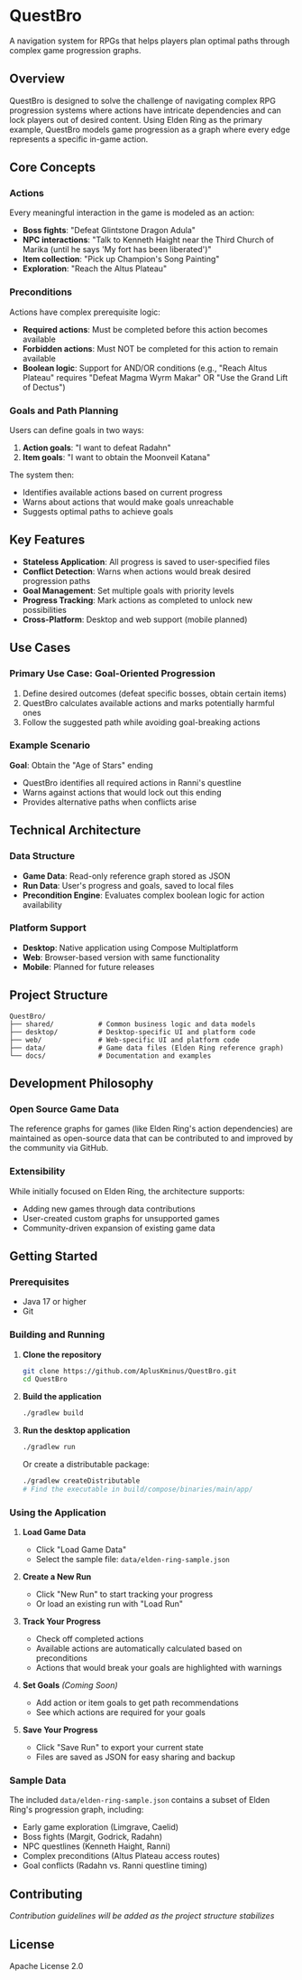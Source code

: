 # QuestBro

A navigation system for RPGs that helps players plan optimal paths through complex game progression graphs.

## Overview

QuestBro is designed to solve the challenge of navigating complex RPG progression systems where actions have intricate dependencies and can lock players out of desired content. Using Elden Ring as the primary example, QuestBro models game progression as a graph where every edge represents a specific in-game action.

## Core Concepts

### Actions
Every meaningful interaction in the game is modeled as an action:
- **Boss fights**: "Defeat Glintstone Dragon Adula"
- **NPC interactions**: "Talk to Kenneth Haight near the Third Church of Marika (until he says 'My fort has been liberated')"
- **Item collection**: "Pick up Champion's Song Painting"
- **Exploration**: "Reach the Altus Plateau"

### Preconditions
Actions have complex prerequisite logic:
- **Required actions**: Must be completed before this action becomes available
- **Forbidden actions**: Must NOT be completed for this action to remain available
- **Boolean logic**: Support for AND/OR conditions (e.g., "Reach Altus Plateau" requires "Defeat Magma Wyrm Makar" OR "Use the Grand Lift of Dectus")

### Goals and Path Planning
Users can define goals in two ways:
1. **Action goals**: "I want to defeat Radahn"
2. **Item goals**: "I want to obtain the Moonveil Katana"

The system then:
- Identifies available actions based on current progress
- Warns about actions that would make goals unreachable
- Suggests optimal paths to achieve goals

## Key Features

- **Stateless Application**: All progress is saved to user-specified files
- **Conflict Detection**: Warns when actions would break desired progression paths
- **Goal Management**: Set multiple goals with priority levels
- **Progress Tracking**: Mark actions as completed to unlock new possibilities
- **Cross-Platform**: Desktop and web support (mobile planned)

## Use Cases

### Primary Use Case: Goal-Oriented Progression
1. Define desired outcomes (defeat specific bosses, obtain certain items)
2. QuestBro calculates available actions and marks potentially harmful ones
3. Follow the suggested path while avoiding goal-breaking actions

### Example Scenario
**Goal**: Obtain the "Age of Stars" ending
- QuestBro identifies all required actions in Ranni's questline
- Warns against actions that would lock out this ending
- Provides alternative paths when conflicts arise

## Technical Architecture

### Data Structure
- **Game Data**: Read-only reference graph stored as JSON
- **Run Data**: User's progress and goals, saved to local files
- **Precondition Engine**: Evaluates complex boolean logic for action availability

### Platform Support
- **Desktop**: Native application using Compose Multiplatform
- **Web**: Browser-based version with same functionality
- **Mobile**: Planned for future releases

## Project Structure

```
QuestBro/
├── shared/           # Common business logic and data models
├── desktop/          # Desktop-specific UI and platform code
├── web/              # Web-specific UI and platform code
├── data/             # Game data files (Elden Ring reference graph)
└── docs/             # Documentation and examples
```

## Development Philosophy

### Open Source Game Data
The reference graphs for games (like Elden Ring's action dependencies) are maintained as open-source data that can be contributed to and improved by the community via GitHub.

### Extensibility
While initially focused on Elden Ring, the architecture supports:
- Adding new games through data contributions
- User-created custom graphs for unsupported games
- Community-driven expansion of existing game data

## Getting Started

### Prerequisites

- Java 17 or higher
- Git

### Building and Running

1. **Clone the repository**
   ```bash
   git clone https://github.com/AplusKminus/QuestBro.git
   cd QuestBro
   ```

2. **Build the application**
   ```bash
   ./gradlew build
   ```

3. **Run the desktop application**
   ```bash
   ./gradlew run
   ```

   Or create a distributable package:
   ```bash
   ./gradlew createDistributable
   # Find the executable in build/compose/binaries/main/app/
   ```

### Using the Application

1. **Load Game Data**
   - Click "Load Game Data" 
   - Select the sample file: `data/elden-ring-sample.json`

2. **Create a New Run**
   - Click "New Run" to start tracking your progress
   - Or load an existing run with "Load Run"

3. **Track Your Progress**
   - Check off completed actions
   - Available actions are automatically calculated based on preconditions
   - Actions that would break your goals are highlighted with warnings

4. **Set Goals** *(Coming Soon)*
   - Add action or item goals to get path recommendations
   - See which actions are required for your goals

5. **Save Your Progress**
   - Click "Save Run" to export your current state
   - Files are saved as JSON for easy sharing and backup

### Sample Data

The included `data/elden-ring-sample.json` contains a subset of Elden Ring's progression graph, including:
- Early game exploration (Limgrave, Caelid)
- Boss fights (Margit, Godrick, Radahn)
- NPC questlines (Kenneth Haight, Ranni)
- Complex preconditions (Altus Plateau access routes)
- Goal conflicts (Radahn vs. Ranni questline timing)

## Contributing

*Contribution guidelines will be added as the project structure stabilizes*

## License

Apache License 2.0